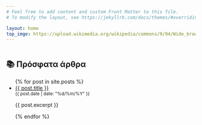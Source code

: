 ```yaml
---
# Feel free to add content and custom Front Matter to this file.
# To modify the layout, see https://jekyllrb.com/docs/themes/#overriding-theme-defaults

layout: home
top_imge: https://upload.wikimedia.org/wikipedia/commons/9/94/Wide_brown_land_art-work.JPG
---
```

<div style="text-align:center;">
  <img src="{{ site.baseurl }}/assets/corfu.jpg" alt="" style="max-width:80%; height:auto;">
</div>

<h2>📚 Πρόσφατα άρθρα</h2>
<ul>
  {% for post in site.posts %}
    <li>
      <a href="{{ post.url | relative_url }}">{{ post.title }}</a>
      <br>
      <small>{{ post.date | date: "%d/%m/%Y" }}</small>
      <p>{{ post.excerpt }}</p>
    </li>
  {% endfor %}
</ul>

